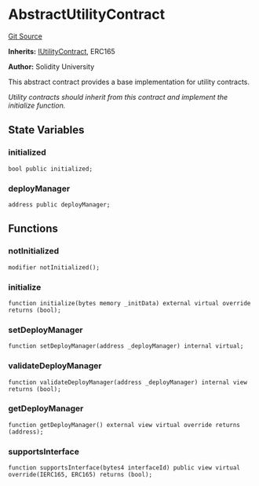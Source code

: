 # AbstractUtilityContract
[Git Source](https://github.com/SolidityUniversity/smart-deployer/blob/c317992a2ee80ce05c7c36182238c87b8702d943/src/UtilityContract/AbstractUtilityContract.sol)

**Inherits:**
[IUtilityContract](/src/UtilityContract/IUtilityContract.sol/interface.IUtilityContract.md), ERC165

**Author:**
Solidity University

This abstract contract provides a base implementation for utility contracts.

*Utility contracts should inherit from this contract and implement the initialize function.*


## State Variables
### initialized

```solidity
bool public initialized;
```


### deployManager

```solidity
address public deployManager;
```


## Functions
### notInitialized


```solidity
modifier notInitialized();
```

### initialize


```solidity
function initialize(bytes memory _initData) external virtual override returns (bool);
```

### setDeployManager


```solidity
function setDeployManager(address _deployManager) internal virtual;
```

### validateDeployManager


```solidity
function validateDeployManager(address _deployManager) internal view returns (bool);
```

### getDeployManager


```solidity
function getDeployManager() external view virtual override returns (address);
```

### supportsInterface


```solidity
function supportsInterface(bytes4 interfaceId) public view virtual override(IERC165, ERC165) returns (bool);
```

